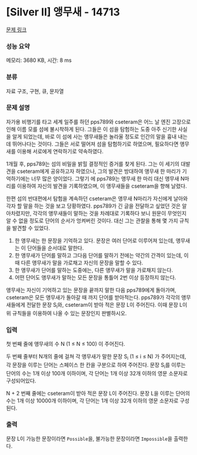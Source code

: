 # [Silver II] 앵무새 - 14713 

[문제 링크](https://www.acmicpc.net/problem/14713) 

### 성능 요약

메모리: 3680 KB, 시간: 8 ms

### 분류

자료 구조, 구현, 큐, 문자열

### 문제 설명

<p>자가용 비행기를 타고 세계 일주를 하던 pps789와 cseteram은 어느 날 엔진 고장으로 인해 이름 모를 섬에 불시착하게 된다. 그들은 이 섬을 탐험하는 도중 아주 신기한 사실을 알게 되었는데, 바로 이 섬에 사는 앵무새들은 놀라울 정도로 인간의 말을 흉내 내는 데 뛰어나다는 것이다. 그들은 서로 떨어져 섬을 탐험하기로 하였으며, 필요하다면 앵무새를 이용해 서로에게 연락하기로 약속하였다.</p>

<p>1개월 후, pps789는 섬의 비밀을 밝힐 결정적인 증거를 찾게 된다. 그는 이 세기의 대발견을 cseteram에게 공유하고자 하였으나, 그의 발견은 방대하여 앵무새 한 마리가 기억하기에는 너무 많은 양이었다. 그렇기 에 pps789는 앵무새 한 마리 대신 앵무새 N마리를 이용하여 자신의 발견을 기록하였으며, 이 앵무새들을 cseteram을 향해 날렸다.</p>

<p>한편 섬의 반대편에서 탐험을 계속하던 cseteram은 앵무새 N마리가 자신에게 날아와 각자 할 말을 하는 것을 보고 당황하였다. pps789가 긴 글을 전달하고 싶었던 것은 알아차렸지만, 각각의 앵무새들이 말하는 것을 차례대로 기록하다 보니 원문이 무엇인지 알 수 없을 정도로 단어의 순서가 엉켜버린 것이다. 대신 그는 관찰을 통해 몇 가지 규칙을 발견할 수 있었다.</p>

<ol>
	<li>한 앵무새는 한 문장을 기억하고 있다. 문장은 여러 단어로 이루어져 있는데, 앵무새는 이 단어들을 순서대로 말한다.</li>
	<li>한 앵무새가 단어를 말하고 그다음 단어를 말하기 전에는 약간의 간격이 있는데, 이때 다른 앵무새가 말을 가로채고 자신의 문장을 말할 수 있다.</li>
	<li>한 앵무새가 단어를 말하는 도중에는, 다른 앵무새가 말을 가로채지 않는다.</li>
	<li>어떤 단어도 앵무새가 말하는 모든 문장을 통틀어 2번 이상 등장하지 않는다.</li>
</ol>

<p>앵무새는 자신이 기억하고 있는 문장을 끝까지 말한 다음 pps789에게 돌아가며, cseteram은 모든 앵무새가 돌아갈 때 까지 단어를 받아적는다. pps789가 각각의 앵무새들에게 전달한 문장 S<sub>i</sub>와, cseteram이 받아 적은 문장 L이 주어진다. 이때 문장 L이 위 규칙들을 이용하여 나올 수 있는 문장인지 판별하시오.</p>

### 입력 

 <p>첫 번째 줄에 앵무새의 수 N (1 ≤ N ≤ 100) 이 주어진다.</p>

<p>두 번째 줄부터 N개의 줄에 걸쳐 각 앵무새가 말한 문장 S<sub>i</sub> (1 ≤ i ≤ N) 가 주어지는데, 각 문장을 이루는 단어는 스페이스 한 칸을 구분으로 하여 주어진다. 문장 S<sub>i</sub>를 이루는 단어의 수는 1개 이상 100개 이하이며, 각 단어는 1개 이상 32개 이하의 영문 소문자로 구성되어있다.</p>

<p>N + 2 번째 줄에는 cseteram이 받아 적은 문장 L이 주어진다. 문장 L을 이루는 단어의 수는 1개 이상 10000개 이하이며, 각 단어는 1개 이상 32개 이하의 영문 소문자로 구성된다.</p>

### 출력 

 <p>문장 L이 가능한 문장이라면 <code>Possible</code>을, 불가능한 문장이라면 <code>Impossible</code>을 출력한다.</p>

